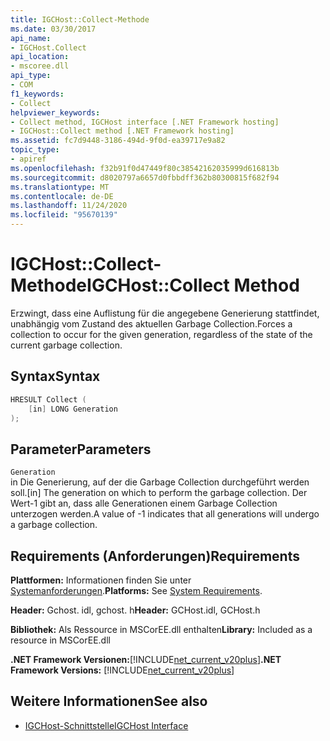 ```yaml
---
title: IGCHost::Collect-Methode
ms.date: 03/30/2017
api_name:
- IGCHost.Collect
api_location:
- mscoree.dll
api_type:
- COM
f1_keywords:
- Collect
helpviewer_keywords:
- Collect method, IGCHost interface [.NET Framework hosting]
- IGCHost::Collect method [.NET Framework hosting]
ms.assetid: fc7d9448-3186-494d-9f0d-ea39717e9a82
topic_type:
- apiref
ms.openlocfilehash: f32b91f0d47449f80c38542162035999d616813b
ms.sourcegitcommit: d8020797a6657d0fbbdff362b80300815f682f94
ms.translationtype: MT
ms.contentlocale: de-DE
ms.lasthandoff: 11/24/2020
ms.locfileid: "95670139"
---
```

# <a name="igchostcollect-method"></a><span data-ttu-id="b2e90-102">IGCHost::Collect-Methode</span><span class="sxs-lookup"><span data-stu-id="b2e90-102">IGCHost::Collect Method</span></span>

<span data-ttu-id="b2e90-103">Erzwingt, dass eine Auflistung für die angegebene Generierung stattfindet, unabhängig vom Zustand des aktuellen Garbage Collection.</span><span class="sxs-lookup"><span data-stu-id="b2e90-103">Forces a collection to occur for the given generation, regardless of the state of the current garbage collection.</span></span>  
  
## <a name="syntax"></a><span data-ttu-id="b2e90-104">Syntax</span><span class="sxs-lookup"><span data-stu-id="b2e90-104">Syntax</span></span>  
  
```cpp  
HRESULT Collect (  
    [in] LONG Generation  
);  
```  
  
## <a name="parameters"></a><span data-ttu-id="b2e90-105">Parameter</span><span class="sxs-lookup"><span data-stu-id="b2e90-105">Parameters</span></span>  

 `Generation`  
 <span data-ttu-id="b2e90-106">in Die Generierung, auf der die Garbage Collection durchgeführt werden soll.</span><span class="sxs-lookup"><span data-stu-id="b2e90-106">[in] The generation on which to perform the garbage collection.</span></span> <span data-ttu-id="b2e90-107">Der Wert-1 gibt an, dass alle Generationen einem Garbage Collection unterzogen werden.</span><span class="sxs-lookup"><span data-stu-id="b2e90-107">A value of -1 indicates that all generations will undergo a garbage collection.</span></span>  
  
## <a name="requirements"></a><span data-ttu-id="b2e90-108">Requirements (Anforderungen)</span><span class="sxs-lookup"><span data-stu-id="b2e90-108">Requirements</span></span>  

 <span data-ttu-id="b2e90-109">**Plattformen:** Informationen finden Sie unter [Systemanforderungen](../../get-started/system-requirements.md).</span><span class="sxs-lookup"><span data-stu-id="b2e90-109">**Platforms:** See [System Requirements](../../get-started/system-requirements.md).</span></span>  
  
 <span data-ttu-id="b2e90-110">**Header:** Gchost. idl, gchost. h</span><span class="sxs-lookup"><span data-stu-id="b2e90-110">**Header:** GCHost.idl, GCHost.h</span></span>  
  
 <span data-ttu-id="b2e90-111">**Bibliothek:** Als Ressource in MSCorEE.dll enthalten</span><span class="sxs-lookup"><span data-stu-id="b2e90-111">**Library:** Included as a resource in MSCorEE.dll</span></span>  
  
 <span data-ttu-id="b2e90-112">**.NET Framework Versionen:**[!INCLUDE[net_current_v20plus](../../../../includes/net-current-v20plus-md.md)]</span><span class="sxs-lookup"><span data-stu-id="b2e90-112">**.NET Framework Versions:** [!INCLUDE[net_current_v20plus](../../../../includes/net-current-v20plus-md.md)]</span></span>  
  
## <a name="see-also"></a><span data-ttu-id="b2e90-113">Weitere Informationen</span><span class="sxs-lookup"><span data-stu-id="b2e90-113">See also</span></span>

- [<span data-ttu-id="b2e90-114">IGCHost-Schnittstelle</span><span class="sxs-lookup"><span data-stu-id="b2e90-114">IGCHost Interface</span></span>](igchost-interface.md)
